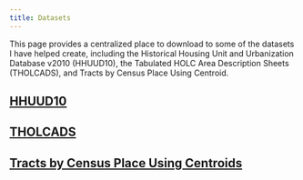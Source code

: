 ```yaml
---
title: Datasets
---
```


This page provides a centralized place to download to some of the datasets I have helped create, including the Historical Housing Unit and Urbanization Database v2010 (HHUUD10), the Tabulated HOLC Area Description Sheets (THOLCADS), and Tracts by Census Place Using Centroid.


## [HHUUD10](https://osf.io/fzv5e/)

## [THOLCADS](https://osf.io/qytj8/)

## [Tracts by Census Place Using Centroids](https://github.com/snmarkley1/Tracts-by-Census-Place-Using-Centroids)
